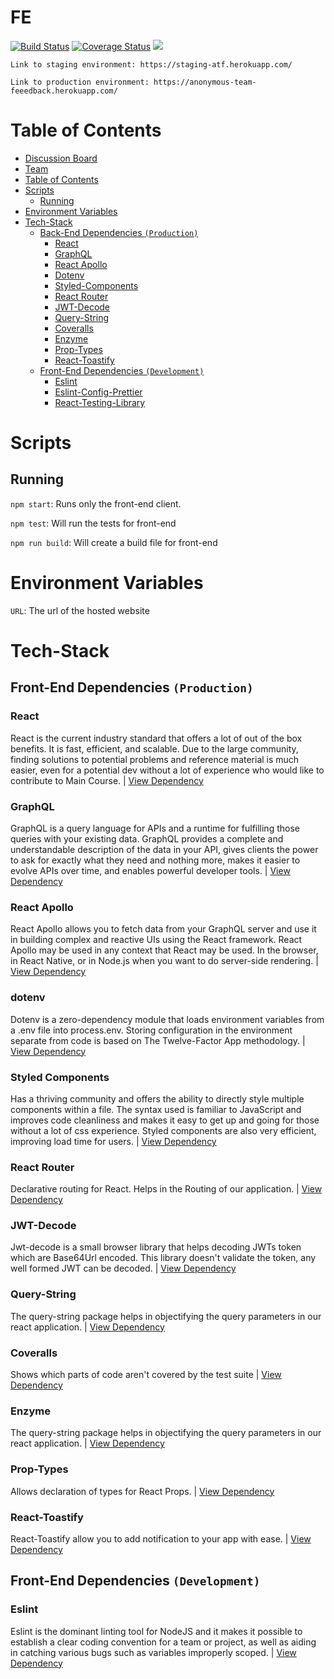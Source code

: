 # FE
[![Build Status](https://travis-ci.org/labseu2-anonymous-team-feedback/FE.svg?branch=master)](https://travis-ci.org/labseu2-anonymous-team-feedback/FE)
[![Coverage Status](https://coveralls.io/repos/github/labseu2-anonymous-team-feedback/FE/badge.svg?branch=master)](https://coveralls.io/github/labseu2-anonymous-team-feedback/FE?branch=master)
[![](https://img.shields.io/badge/Protected_by-Hound-a873d1.svg)](https://houndci.com)


```
Link to staging environment: https://staging-atf.herokuapp.com/
```

```
Link to production environment: https://anonymous-team-feeedback.herokuapp.com/
```


# Table of Contents

- [Discussion Board](#discussion-board-pine)
- [Team](#team)
- [Table of Contents](#table-of-contents)
- [Scripts](#scripts)
  - [Running](#running)
- [Environment Variables](#environment-variables)
- [Tech-Stack](#tech-stack)
  - [Back-End Dependencies `(Production)`](#front-end-dependencies-production)
    - [React](#react)
    - [GraphQL](#graphql)
    - [React Apollo](#react-apollo)
    - [Dotenv](#dotenv)
    - [Styled-Components](#styled-components)
    - [React Router](#react-router)
    - [JWT-Decode](#jwt-decode)
    - [Query-String](#query-string)
    - [Coveralls](#coveralls)
    - [Enzyme](#enzyme)
    - [Prop-Types](#prop-types)
    - [React-Toastify](#react-toastify)
  - [Front-End Dependencies `(Development)`](#front-end-dependencies-development)
    - [Eslint](#eslint-1)
    - [Eslint-Config-Prettier](#eslint-config-prettier)
    - [React-Testing-Library](#react-testing-library)

# Scripts

## Running

`npm start`: Runs only the front-end client.

`npm test`: Will run the tests for front-end

`npm run build`: Will create a build file for front-end

# Environment Variables

`URL`: The url of the hosted website

# Tech-Stack

## Front-End Dependencies `(Production)`

### React

React is the current industry standard that offers a lot of out of the box benefits. It is fast, efficient, and scalable. Due to the large community, finding solutions to potential problems and reference material is much easier, even for a potential dev without a lot of experience who would like to contribute to Main Course. | [View Dependency](https://reactjs.org/docs/getting-started.html)

### GraphQL
GraphQL is a query language for APIs and a runtime for fulfilling those queries with your existing data. GraphQL provides a complete and understandable description of the data in your API, gives clients the power to ask for exactly what they need and nothing more, makes it easier to evolve APIs over time, and enables powerful developer tools. | [View Dependency](https://graphql.org/)

### React Apollo
React Apollo allows you to fetch data from your GraphQL server and use it in building complex and reactive UIs using the React framework. React Apollo may be used in any context that React may be used. In the browser, in React Native, or in Node.js when you want to do server-side rendering. | [View Dependency](https://apollographql.com)
### dotenv

Dotenv is a zero-dependency module that loads environment variables from a .env file into process.env. Storing configuration in the environment separate from code is based on The Twelve-Factor App methodology. | [View Dependency](https://www.npmjs.com/package/dotenv)

### Styled Components

Has a thriving community and offers the ability to directly style multiple components within a file. The syntax used is familiar to JavaScript and improves code cleanliness and makes it easy to get up and going for those without a lot of css experience. Styled components are also very efficient, improving load time for users. | [View Dependency](https://www.styled-components.com/docs/)

### React Router
Declarative routing for React. Helps in the Routing of our application.
 | [View Dependency](https://reacttraining.com/react-router/web/guides/quick-start)

### JWT-Decode

Jwt-decode is a small browser library that helps decoding JWTs token which are Base64Url encoded.  This library doesn't validate the token, any well formed JWT can be decoded. | [View Dependency](https://www.npmjs.com/package/jwt-decode)

### Query-String

The query-string package helps in objectifying the query parameters in our react application. | [View Dependency](https://www.npmjs.com/package/query-string)

### Coveralls

Shows which parts of code aren't covered by the test suite | [View Dependency](https://docs.coveralls.io/)

### Enzyme

The query-string package helps in objectifying the query parameters in our react application. | [View Dependency](https://airbnb.io/enzyme/docs/api/)

### Prop-Types

Allows declaration of types for React Props. | [View Dependency](https://reactjs.org/docs/typechecking-with-proptypes.html)

### React-Toastify

 React-Toastify allow you to add notification to your app with ease. | [View Dependency](https://github.com/fkhadra/react-toastify)
 

## Front-End Dependencies `(Development)`

### Eslint
Eslint is the dominant linting tool for NodeJS and it makes it possible to establish a clear coding convention for a team or project, as well as aiding in catching various bugs such as variables improperly scoped. | [View Dependency](https://eslint.org/)



